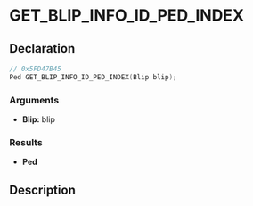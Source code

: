 # GET_BLIP_INFO_ID_PED_INDEX

## Declaration
```cpp
// 0x5FD47B45
Ped GET_BLIP_INFO_ID_PED_INDEX(Blip blip);
```

### Arguments
- **Blip:** blip

### Results
- **Ped**

## Description
